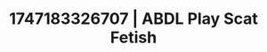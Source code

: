 ---
categories:
- Cumshot compilation
- Story-driven erotica
- Erotic tension
- Flirty smirk
- 3D erotic games
image: /assets/images/1747183326707.webp
layout: post
seo:
  description: Featured content with sensual ABDL Play, Scat Fetish. HD images available.
  keywords: ABDL Play, Scat Fetish
  og_image: /assets/images/1747183326707.webp
  schema_type: VisualArtwork
tags:
- ABDL Play
- '#1747183326707'
- Scat Fetish
title: 1747183326707 | ABDL Play Scat Fetish
---